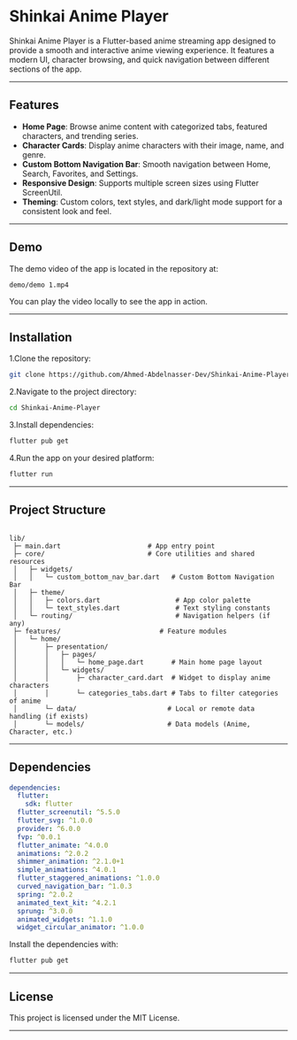 # Shinkai Anime Player

Shinkai Anime Player is a Flutter-based anime streaming app designed to provide a smooth and interactive anime viewing experience. It features a modern UI, character browsing, and quick navigation between different sections of the app.

---

## Features

* **Home Page**: Browse anime content with categorized tabs, featured characters, and trending series.
* **Character Cards**: Display anime characters with their image, name, and genre.
* **Custom Bottom Navigation Bar**: Smooth navigation between Home, Search, Favorites, and Settings.
* **Responsive Design**: Supports multiple screen sizes using Flutter ScreenUtil.
* **Theming**: Custom colors, text styles, and dark/light mode support for a consistent look and feel.

---

## Demo

The demo video of the app is located in the repository at:

`demo/demo 1.mp4`

You can play the video locally to see the app in action.

---

## Installation

1.Clone the repository:

```bash
git clone https://github.com/Ahmed-Abdelnasser-Dev/Shinkai-Anime-Player.git
```

2.Navigate to the project directory:

```bash
cd Shinkai-Anime-Player
```

3.Install dependencies:

```bash
flutter pub get
```

4.Run the app on your desired platform:

```bash
flutter run
```

---

## Project Structure

```

lib/
 ├─ main.dart                      # App entry point
 ├─ core/                          # Core utilities and shared resources
 │   ├─ widgets/
 │   │   └─ custom_bottom_nav_bar.dart   # Custom Bottom Navigation Bar
 │   ├─ theme/
 │   │   ├─ colors.dart                   # App color palette
 │   │   └─ text_styles.dart              # Text styling constants
 │   └─ routing/                          # Navigation helpers (if any)
 ├─ features/                         # Feature modules
 │   └─ home/
 │       ├─ presentation/
 │       │   ├─ pages/
 │       │   │   └─ home_page.dart       # Main home page layout
 │       │   └─ widgets/
 │       │       ├─ character_card.dart  # Widget to display anime characters
 │       │       └─ categories_tabs.dart # Tabs to filter categories of anime
 │       └─ data/                       # Local or remote data handling (if exists)
 │       └─ models/                     # Data models (Anime, Character, etc.)

```

---

## Dependencies

```yaml
dependencies:
  flutter:
    sdk: flutter
  flutter_screenutil: ^5.5.0
  flutter_svg: ^1.0.0
  provider: ^6.0.0
  fvp: ^0.0.1
  flutter_animate: ^4.0.0
  animations: ^2.0.2
  shimmer_animation: ^2.1.0+1
  simple_animations: ^4.0.1
  flutter_staggered_animations: ^1.0.0
  curved_navigation_bar: ^1.0.3
  spring: ^2.0.2
  animated_text_kit: ^4.2.1
  sprung: ^3.0.0
  animated_widgets: ^1.1.0
  widget_circular_animator: ^1.0.0
```

Install the dependencies with:

```bash
flutter pub get
```

---

## License

This project is licensed under the MIT License.

---

